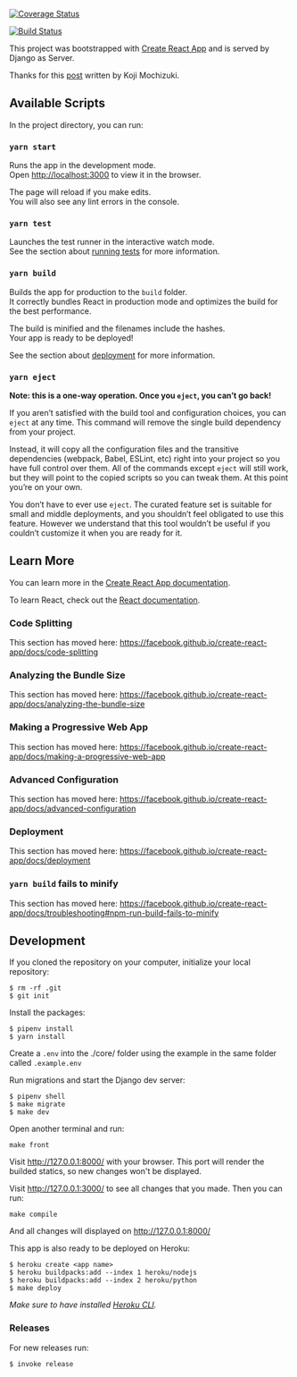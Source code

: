 [![Coverage Status](https://coveralls.io/repos/github/cristianemoyano/turnos-core/badge.svg?branch=master)](https://coveralls.io/github/cristianemoyano/turnos-core?branch=master)

[![Build Status](https://travis-ci.org/cristianemoyano/turnos-core.svg?branch=master)](https://travis-ci.org/cristianemoyano/turnos-core)


This project was bootstrapped with [Create React App](https://github.com/facebook/create-react-app) and is served by Django as Server.

Thanks for this [post](https://medium.com/technest/build-a-crud-todo-app-with-django-and-react-redux-8ddb0b6ac2f0) written by Koji Mochizuki.


## Available Scripts

In the project directory, you can run:

### `yarn start`

Runs the app in the development mode.<br />
Open [http://localhost:3000](http://localhost:3000) to view it in the browser.

The page will reload if you make edits.<br />
You will also see any lint errors in the console.

### `yarn test`

Launches the test runner in the interactive watch mode.<br />
See the section about [running tests](https://facebook.github.io/create-react-app/docs/running-tests) for more information.

### `yarn build`

Builds the app for production to the `build` folder.<br />
It correctly bundles React in production mode and optimizes the build for the best performance.

The build is minified and the filenames include the hashes.<br />
Your app is ready to be deployed!

See the section about [deployment](https://facebook.github.io/create-react-app/docs/deployment) for more information.

### `yarn eject`

**Note: this is a one-way operation. Once you `eject`, you can’t go back!**

If you aren’t satisfied with the build tool and configuration choices, you can `eject` at any time. This command will remove the single build dependency from your project.

Instead, it will copy all the configuration files and the transitive dependencies (webpack, Babel, ESLint, etc) right into your project so you have full control over them. All of the commands except `eject` will still work, but they will point to the copied scripts so you can tweak them. At this point you’re on your own.

You don’t have to ever use `eject`. The curated feature set is suitable for small and middle deployments, and you shouldn’t feel obligated to use this feature. However we understand that this tool wouldn’t be useful if you couldn’t customize it when you are ready for it.

## Learn More

You can learn more in the [Create React App documentation](https://facebook.github.io/create-react-app/docs/getting-started).

To learn React, check out the [React documentation](https://reactjs.org/).

### Code Splitting

This section has moved here: https://facebook.github.io/create-react-app/docs/code-splitting

### Analyzing the Bundle Size

This section has moved here: https://facebook.github.io/create-react-app/docs/analyzing-the-bundle-size

### Making a Progressive Web App

This section has moved here: https://facebook.github.io/create-react-app/docs/making-a-progressive-web-app

### Advanced Configuration

This section has moved here: https://facebook.github.io/create-react-app/docs/advanced-configuration

### Deployment

This section has moved here: https://facebook.github.io/create-react-app/docs/deployment

### `yarn build` fails to minify

This section has moved here: https://facebook.github.io/create-react-app/docs/troubleshooting#npm-run-build-fails-to-minify



## Development

If you cloned the repository on your computer, initialize your local repository:

```
$ rm -rf .git
$ git init
```

Install the packages:

```
$ pipenv install
$ yarn install
```

Create a `.env` into the ./core/ folder using the example in the same folder called `.example.env`

Run migrations and start the Django dev server:

```
$ pipenv shell
$ make migrate
$ make dev
```

Open another terminal and run:

```
make front
```


Visit http://127.0.0.1:8000/ with your browser. This port will render the builded statics, so new changes won't be displayed.

Visit http://127.0.0.1:3000/ to see all changes that you made. Then you can run:

```
make compile
```

And all changes will displayed on  http://127.0.0.1:8000/


This app is also ready to be deployed on Heroku:

```
$ heroku create <app name>
$ heroku buildpacks:add --index 1 heroku/nodejs
$ heroku buildpacks:add --index 2 heroku/python
$ make deploy
```

*Make sure to have installed [Heroku CLI](https://devcenter.heroku.com/articles/heroku-cl).*

### Releases

For new releases run:

```
$ invoke release
```